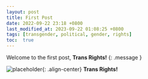 ```yaml
---
layout: post
title: First Post
date: 2022-09-22 23:18 +0800
last_modified_at: 2023-09-22 01:08:25 +0800
tags: [transgender, political, gender, rights]
toc:  true
---
```

Welcome to the first post, **Trans Rights!**
{: .message }

![placeholder](https://upload.wikimedia.org/wikipedia/commons/thumb/b/b0/Transgender_Pride_flag.svg/1920px-Transgender_Pride_flag.svg.png){: .align-center}
**Trans Rights!**
